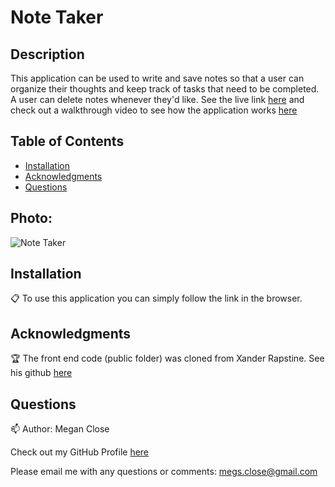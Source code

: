 # Note Taker 

## Description
This application can be used to write and save notes so that a user can organize their thoughts and keep track of tasks that need to be completed. A user can delete notes whenever they'd like. See the live link [here](https://shielded-meadow-35227.herokuapp.com/) and check out a walkthrough video to see how the application works [here](https://drive.google.com/file/d/1ENExbJGjykxlHaoayCRxxUS536FnxAkv/view)

## Table of Contents
* [Installation](#Installation)
* [Acknowledgments](#Acknowledgments)
* [Questions](#Questions)

## Photo: 
![Note Taker ](https://user-images.githubusercontent.com/77699944/114791184-ede7fd80-9d3a-11eb-8ce3-5883f5a3dcc2.jpg)

## Installation 
:clipboard:
To use this application you can simply follow the link in the browser. 

## Acknowledgments 
:trophy:
The front end code (public folder) was cloned from Xander Rapstine. See his github [here](https://github.com/Xandromus)

  
## Questions 
:mailbox:
Author: Megan Close

Check out my GitHub Profile [here](https://github.com/MeganClo)

Please email me with any questions or comments: <megs.close@gmail.com>
